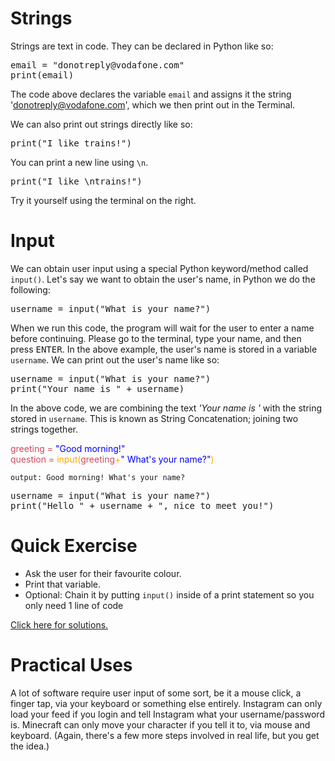 # Strings

Strings are text in code. They can be declared in Python like so:

<pre class="file" data-filename="week1.py" data-target="replace">
email = "donotreply@vodafone.com"
print(email)
</pre>

The code above declares the variable `email` and assigns it the string 'donotreply@vodafone.com', which we then print out in the Terminal.

We can also print out strings directly like so:

<pre class="file" data-filename="week1.py" data-target="replace">
print("I like trains!")
</pre>

You can print a new line using ```\n```.

<pre class="file" data-filename="week1.py" data-target="replace">
print("I like \ntrains!")
</pre>

Try it yourself using the terminal on the right.


# Input
We can obtain user input using a special Python keyword/method called `input()`. Let's say we want to obtain the user's name, in Python we do the following:

<pre class="file" data-filename="week1.py" data-target="replace">
username = input("What is your name?")
</pre>

 When we run this code, the program will wait for the user to enter a name before continuing. Please go to the terminal, type your name, and then press <kbd>ENTER</kbd>. In the above example, the user's name is stored in a variable `username`. We can print out the user's name like so:

<pre class="file" data-filename="week1.py" data-target="replace">
username = input("What is your name?")
print("Your name is " + username)
</pre>

In the above code, we are combining the text *'Your name is '* with the string stored in `username`. This is known as String Concatenation; joining two strings together.

<div><span style="color:#D1495B">greeting = </span><span style="color:blue">"Good morning!"</span></div>
<div><span style="color:#D1495B">question = </span><span style="color:orange">input(</span><span style="color:#D1495B">greeting</span><span style="color:orange">+</span><span style="color:blue">" What's your name?"</span><span style="color:orange">)</span></div>

`output: Good morning! What's your name?`

<pre class="file" data-filename="week1.py" data-target="replace">
username = input("What is your name?")
print("Hello " + username + ", nice to meet you!")
</pre>

# Quick Exercise
- Ask the user for their favourite colour.
- Print that variable.
- Optional: Chain it by putting `input()` inside of a print statement so you only need 1 line of code

[Click here for solutions.](https://gitlabce.tools.aws.vodafone.com/vodafonecodingclub/Crash-Course/-/blob/master/Python%20Solutions/Week%201.md)

# Practical Uses
A lot of software require user input of some sort, be it a mouse click, a finger tap, via your keyboard or something else entirely. Instagram can only load your feed if you login and tell Instagram what your username/password is. Minecraft can only move your character if you tell it to, via mouse and keyboard. (Again, there's a few more steps involved in real life, but you get the idea.)
